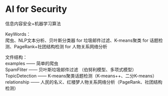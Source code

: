 # AI for Security
信息内容安全+机器学习算法

KeyWords：   
爬虫、NLP文本分析、贝叶斯分类器 for 垃圾邮件过滤、K-means聚类 for 话题检测、PageRank+社团结构检测 for 人物关系网络分析

文件结构：   
examples —— 简单的爬虫         
SpamFliter —— 贝叶斯垃圾邮件过滤 （伯努利模型、多项式模型）           
TopicDetection —— K-means聚类话题检测（K-means++、二分K-means）            
relationship —— 人民的名义、红楼梦人物关系网络分析（PageRank、社团结构检测）                
